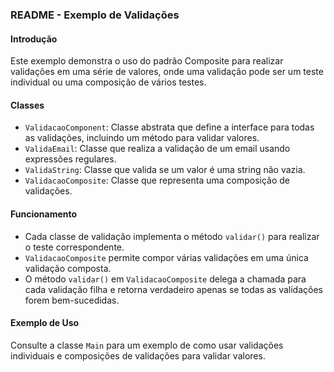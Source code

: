 ### README - Exemplo de Validações

#### Introdução
Este exemplo demonstra o uso do padrão Composite para realizar validações em uma série de valores, onde uma validação pode ser um teste individual ou uma composição de vários testes.

#### Classes
- `ValidacaoComponent`: Classe abstrata que define a interface para todas as validações, incluindo um método para validar valores.
- `ValidaEmail`: Classe que realiza a validação de um email usando expressões regulares.
- `ValidaString`: Classe que valida se um valor é uma string não vazia.
- `ValidacaoComposite`: Classe que representa uma composição de validações.

#### Funcionamento
- Cada classe de validação implementa o método `validar()` para realizar o teste correspondente.
- `ValidacaoComposite` permite compor várias validações em uma única validação composta.
- O método `validar()` em `ValidacaoComposite` delega a chamada para cada validação filha e retorna verdadeiro apenas se todas as validações forem bem-sucedidas.

#### Exemplo de Uso
Consulte a classe `Main` para um exemplo de como usar validações individuais e composições de validações para validar valores.

